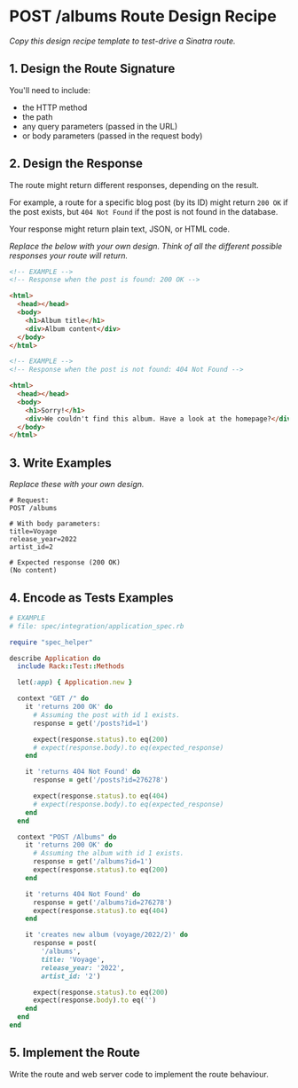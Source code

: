 # POST /albums Route Design Recipe

_Copy this design recipe template to test-drive a Sinatra route._

## 1. Design the Route Signature

You'll need to include:
  * the HTTP method
  * the path
  * any query parameters (passed in the URL)
  * or body parameters (passed in the request body)

## 2. Design the Response

The route might return different responses, depending on the result.

For example, a route for a specific blog post (by its ID) might return `200 OK` if the post exists, but `404 Not Found` if the post is not found in the database.

Your response might return plain text, JSON, or HTML code. 

_Replace the below with your own design. Think of all the different possible responses your route will return._

```html
<!-- EXAMPLE -->
<!-- Response when the post is found: 200 OK -->

<html>
  <head></head>
  <body>
    <h1>Album title</h1>
    <div>Album content</div>
  </body>
</html>
```

```html
<!-- EXAMPLE -->
<!-- Response when the post is not found: 404 Not Found -->

<html>
  <head></head>
  <body>
    <h1>Sorry!</h1>
    <div>We couldn't find this album. Have a look at the homepage?</div>
  </body>
</html>
```

## 3. Write Examples

_Replace these with your own design._

```
# Request:
POST /albums

# With body parameters:
title=Voyage
release_year=2022
artist_id=2

# Expected response (200 OK)
(No content)
```

## 4. Encode as Tests Examples

```ruby
# EXAMPLE
# file: spec/integration/application_spec.rb

require "spec_helper"

describe Application do
  include Rack::Test::Methods

  let(:app) { Application.new }

  context "GET /" do
    it 'returns 200 OK' do
      # Assuming the post with id 1 exists.
      response = get('/posts?id=1')

      expect(response.status).to eq(200)
      # expect(response.body).to eq(expected_response)
    end

    it 'returns 404 Not Found' do
      response = get('/posts?id=276278')

      expect(response.status).to eq(404)
      # expect(response.body).to eq(expected_response)
    end
  end

  context "POST /Albums" do
    it 'returns 200 OK' do
      # Assuming the album with id 1 exists.
      response = get('/albums?id=1')
      expect(response.status).to eq(200)
    end

    it 'returns 404 Not Found' do
      response = get('/albums?id=276278')
      expect(response.status).to eq(404)
    end

    it 'creates new album (voyage/2022/2)' do
      response = post(
        '/albums',
        title: 'Voyage',
        release_year: '2022',
        artist_id: '2')

      expect(response.status).to eq(200)
      expect(response.body).to eq('')
    end
  end
end
```

## 5. Implement the Route

Write the route and web server code to implement the route behaviour.